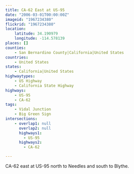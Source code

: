 ```yaml
---
title: CA-62 East at US-95
date: "2006-03-01T00:00:00Z"
imageid: "1967234380"
flickrid: "1967234380"
location:
    latitude: 34.190979
    longitude: -114.578139
places: []
counties:
    - San Bernardino County|California|United States
countries:
    - United States
states:
    - California|United States
highwaytypes:
    - US Highway
    - California State Highway
highways:
    - US-95
    - CA-62
tags:
    - Vidal Junction
    - Big Green Sign
intersections:
    - overlap1: null
      overlap2: null
      highways1:
        - US-95
      highways2:
        - CA-62

---
```

CA-62 east at US-95 north to Needles and south to Blythe.